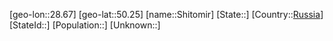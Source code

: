 ﻿---
location: [50.25,28.67]
type: City
tags:
- geo/City


SpocWebEntityId: 34236
isDeleted: false
confidential: public

---
[geo-lon::28.67]
[geo-lat::50.25]
[name::Shitomir]
[State::]
[Country::[Russia](geo/Continent/Europe/Russia.md)]
[StateId::]
[Population::]
[Unknown::]

